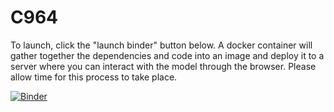 # C964
To launch, click the "launch binder" button below. A docker container will gather together the dependencies and code into an image and deploy it to a server where you can interact with the model through the browser. Please allow time for this process to take place. 

[![Binder](https://mybinder.org/badge_logo.svg)](https://mybinder.org/v2/gh/neonshaman/C964/HEAD?urlpath=%2Fvoila%2Frender%2FC964.ipynb)
